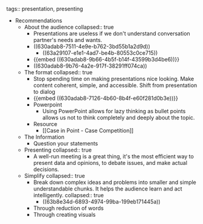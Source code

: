 tags:: presentation, presenting

- Recommendations
	- About the audience
	  collapsed:: true
		- Presentations are useless if we don't understand conversation partner's needs and wants.
		- ((630adab8-7511-4e9e-b762-3bd55b1a2d9d))
			- ((63a29107-e1e1-4ad7-be4b-80553c0ce715))
		- {{embed ((630adab8-9b66-4b5f-b14f-43599b3d4be6))}}
		- ((630adab8-9b76-4a2e-917f-38291ff074ca))
	- The format
	  collapsed:: true
		- Stop spending time on making presentations nice looking. Make content coherent, simple, and accessible. Shift from presentation to dialog
		- {{embed ((630adab8-7126-4b60-8b4f-e60f281d0b3e))}}
		- Powerpoint
			- Using PowerPoint allows for lazy thinking as bullet points allows us not to think completely and deeply about the topic.
		- Resource
			- [[Case in Point - Case Competition]]
	- The Information
		- Question your statements
	- Presenting
	  collapsed:: true
		- A well-run meeting is a great thing, it's the most efficient way to present data and opinions, to debate issues, and make actual decisions.
	- Simplify
	  collapsed:: true
		- Break down complex ideas and problems into smaller and simple understandable chunks. It helps the audience learn and act intelligently.
		  collapsed:: true
			- ((63b8e34d-6893-4974-99ba-199eb171445a))
		- Through reduction of words
		- Through creating visuals